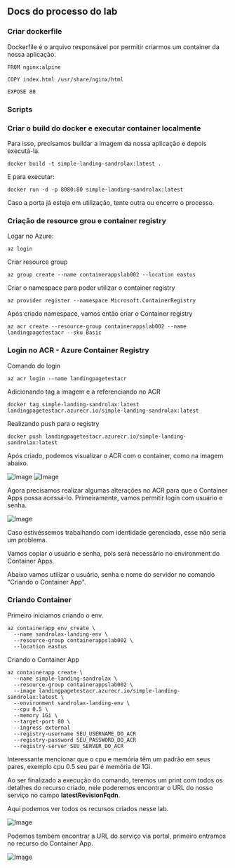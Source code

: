 ## Docs do processo do lab

### Criar dockerfile

Dockerfile é o arquivo responsável por permitir criarmos um container da nossa aplicação.

```
FROM nginx:alpine

COPY index.html /usr/share/nginx/html

EXPOSE 80
```

### Scripts

### Criar o build do docker e executar container localmente

Para isso, precisamos buildar a imagem da nossa aplicação e depois executá-la.

```
docker build -t simple-landing-sandrolax:latest .
```

E para executar:

```
docker run -d -p 8080:80 simple-landing-sandrolax:latest
```

Caso a porta já esteja em utilização, tente outra ou encerre o processo.

### Criação de resource grou e container registry

Logar no Azure:

```
az login
```

Criar resource group
```
az group create --name containerappslab002 --location eastus
```

Criar o namespace para poder utilizar o container registry

```
az provider register --namespace Microsoft.ContainerRegistry
```

Após criado namespace, vamos então criar o Container registry
```
az acr create --resource-group containerappslab002 --name landingpagetestacr --sku Basic
```

### Login no ACR - Azure Container Registry

Comando do login
```
az acr login --name landingpagetestacr
```

Adicionando tag a imagem e a referenciando no ACR

```
docker tag simple-landing-sandrolax:latest landingpagetestacr.azurecr.io/simple-landing-sandrolax:latest
```

Realizando push para o registry
```
docker push landingpagetestacr.azurecr.io/simple-landing-sandrolax:latest
```

Após criado, podemos visualizar o ACR com o container, como na imagem abaixo.

![Image](https://github.com/user-attachments/assets/347b1ed8-a833-4076-bcde-c548f57f9e42)
![Image](https://github.com/user-attachments/assets/484e3a88-27d4-42e6-82c4-3e3a54547cc3)

Agora precisamos realizar algumas alterações no ACR para que o Container Apps possa acessá-lo. Primeiramente, vamos permitir login com usuário e senha.

![Image](https://github.com/user-attachments/assets/ba253dd2-c45c-4189-be1c-1f982ce55866)

Caso estivéssemos trabalhando com identidade gerenciada, esse não seria um problema.

Vamos copiar o usuário e senha, pois será necessário no environment do Container Apps.

Abaixo vamos utilizar o usuário, senha e nome do servidor no comando "Criando o Container App".

### Criando Container

Primeiro iniciamos criando o env.

```
az containerapp env create \
  --name sandrolax-landing-env \
  --resource-group containerappslab002 \
  --location eastus
```

Criando o Container App
```
az containerapp create \
  --name simple-landing-sandrolax \
  --resource-group containerappslab002 \
  --image landingpagetestacr.azurecr.io/simple-landing-sandrolax:latest \
  --environment sandrolax-landing-env \
  --cpu 0.5 \
  --memory 1Gi \
  --target-port 80 \
  --ingress external
  --registry-username SEU_USERNAME_DO_ACR
  --registry-password SEU_PASSWORD_DO_ACR
  --registry-server SEU_SERVER_DO_ACR
```

Interessante mencionar que o cpu e memória têm um padrão em seus pares, exemplo cpu 0.5 seu par é memória de 1Gi.

Ao ser finalizado a execução do comando, teremos um print com todos os detalhes do recurso criado, nele poderemos encontrar o URL do nosso serviço no campo **latestRevisionFqdn**.

Aqui podemos ver todos os recursos criados nesse lab.

![Image](https://github.com/user-attachments/assets/e0c2bda9-f2e1-428f-a9b4-1a2dc576d887)

Podemos também encontrar a URL do serviço via portal, primeiro entramos no recurso do Container App.

![Image](https://github.com/user-attachments/assets/8e79cafc-5aee-4c93-9548-54f1b4d6654f)